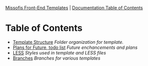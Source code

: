 [Missofis Front-End Templates](http://missofis.com) | [Documentation Table of Contents](TOC.md)

# Table of Contents

* [Template Structure](structure.md)  _Folder organization for template._
* [Plans for Future, todo list](todo.md) _Future enchancements and plans_
* [LESS](less.md) _Styles used in template and LESS files_
* [Branches](branches.md) _Branches for various templates_
